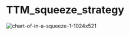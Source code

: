 # TTM_squeeze_strategy

![chart-of-in-a-squeeze-1-1024x521](https://user-images.githubusercontent.com/64861057/192861094-e0109f75-01b8-47e7-88c9-6e3dd3d31c40.png)
